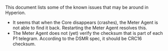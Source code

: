 This document lists some of the known issues that may be around in Hyperion.

- It seems that when the Core disappears (crashes), the Meter Agent is not able to find it back.
Restarting the Meter Agent resolves this.
- The Meter Agent does not (yet) verify the checksum that is part of each P1 telegram.
According to the DSMR spec, it should be CRC16 checksum.